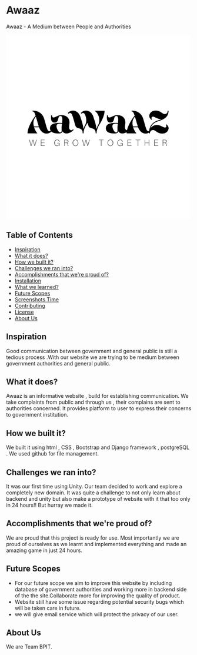 # Awaaz

Awaaz - A Medium between People and Authorities 

![image](https://github.com/anu30singh/Awaaz/blob/main/mysite/static/image/awaaz.png?raw=true)

## Table of Contents

- [Inspiration](#inspiration)
- [What it does?](#what-it-does)
- [How we built it?](#how-we-built-it)
- [Challenges we ran into?](#challenges-we-ran-into)
- [Accomplishments that we're proud of?](#accomplishments-that-were-proud-of)
- [Installation](#installation)
- [What we learned?](#what-we-learned)
- [Future Scopes](#future-scope)
- [Screenshots Time](#screenshots-time)
- [Contributing](#contributing)
- [License](#license)
- [About Us](#about-us)

## Inspiration

Good communication between government and general public is still a tedious process .With our website we are trying to be medium between government authorities and general public.

## What it does?

Awaaz is an informative website , build for establishing communication. We take complaints from public and through us , their complains are sent to authorities concerned. It provides platform to user to express their concerns to government institution.

## How we built it?

We built it using html , CSS , Bootstrap and Django framework , postgreSQL .
We used github for file management. 

## Challenges we ran into?

It was our first time using Unity. Our team decided to work and explore a completely new domain.
It was quite a challenge to not only learn about backend and unity but also make a prototype of website with it that too only in 24 hours!! But hurray we made it.


## Accomplishments that we're proud of?

We are proud that this project is ready for use.
Most importantly we are proud of ourselves as we learnt and implemented everything and made an amazing game in just 24 hours.


## Future Scopes

- For our future scope we aim to improve this website by including database of government authorities and working more in backend side of the the site.Collaborate more for improving the quality of product.
- Website still have some issue regarding potential security bugs which will be taken care in future.
- we will give email service which will protect the privacy of our user.
## About Us

We are Team BPIT.
